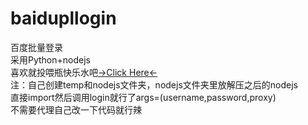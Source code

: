 # baidupllogin
百度批量登录  
采用Python+nodejs  
喜欢就投喂瓶快乐水吧[→Click Here←](https://afdian.net/@YuzhenQin)  
注：自己创建temp和nodejs文件夹，nodejs文件夹里放解压之后的nodejs  
直接import然后调用login就行了args=(username,password,proxy)  
不需要代理自己改一下代码就行辣
